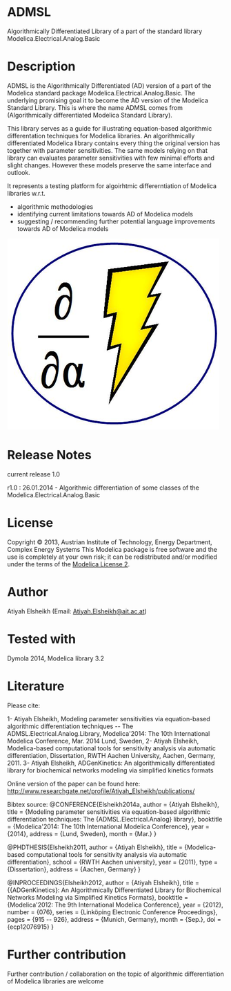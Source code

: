﻿ADMSL
=====

Algorithmically Differentiated Library of a part of the standard library Modelica.Electrical.Analog.Basic 


Description
=========== 

ADMSL is the Algorithmically Differentiated (AD) version of a part of the Modelica standard package Modelica.Electrical.Analog.Basic. 
The underlying promising goal it to become the AD version of the Modelica Standard Library. This is where the name ADMSL comes from (Algorithmically differentiated Modelica Standard Library). 

This library serves as a guide for illustrating equation-based algorithmic differentation techniques for Modelica libraries. 
An algorithmically differentiated Modelica library contains every thing the original version has together with parameter sensitivities. 
The same models relying on that library can evaluates parameter sensitivities with few minimal efforts and slight changes. However these models preserve the same interface and outlook.


It represents a testing platform for algoirhtmic differerntiation of Modelica libraries w.r.t.
  * algorithmic methodologies 
  * identifying current limitations towards AD of Modelica models  
  * suggesting / recommending further potential language improvements towards AD of Modelica models   

![logo](logo.jpg)


Release Notes 
============= 

current release 1.0 


r1.0 : 26.01.2014 - Algorithmic differentiation of some classes of the Modelica.Electrical.Analog.Basic   


License
=======

Copyright © 2013, Austrian Institute of Technology, Energy Department, Complex Energy Systems
This Modelica package is free software and the use is completely at your own risk;
it can be redistributed and/or modified under the terms of the [Modelica License 2](https://modelica.org/licenses/ModelicaLicense2).

Author 
======

Atiyah Elsheikh (Email: Atiyah.Elsheikh@ait.ac.at)  


Tested with
===========

Dymola 2014, Modelica library 3.2


Literature
==========

Please cite: 

1- Atiyah Elsheikh, Modeling parameter sensitivities via equation-based algorithmic differentiation techniques -- The ADMSL.Electrical.Analog.Library,
Modelica'2014: The 10th International Modelica Conference, Mar. 2014 Lund, Sweden, 
2- Atiyah Elsheikh, Modelica-based computational tools for sensitivity analysis via automatic differentiation, Dissertation, RWTH Aachen University, Aachen, Germany, 2011. 
3- Atiyah Elsheikh, ADGenKinetics: An algorithmically differentiated library for biochemical networks modeling via simplified kinetics formats


Online version of the paper can be found here: 
http://www.researchgate.net/profile/Atiyah_Elsheikh/publications/ 

Bibtex source: 
@CONFERENCE{Elsheikh2014a,
  author = {Atiyah Elsheikh},
  title = {Modeling parameter sensitivities via equation-based algorithmic differentiation techniques: The {ADMSL.Electrical.Analog} library},
  booktitle = {Modelica'2014: The 10th International Modelica Conference},
  year = {2014},
  address = {Lund, Sweden},
  month = {Mar.}
}


@PHDTHESIS{Elsheikh2011,
author = {Atiyah Elsheikh},
title = {Modelica-based computational tools for sensitivity analysis via automatic differentiation},
school = {RWTH Aachen university},
year = {2011},
type = {Dissertation},
address = {Aachen, Germany}
}

@INPROCEEDINGS{Elsheikh2012,
author = {Atiyah Elsheikh},
title = {{ADGenKinetics}: An Algorithmically Differentiated Library for Biochemical Networks Modeling via Simplified Kinetics Formats},
booktitle = {Modelica'2012: The 9th International Modelica Conference},
year = {2012},
number = {076},
series = {Linköping Electronic Conference Proceedings},
pages = {915 -- 926},
address = {Munich, Germany},
month = {Sep.},
doi = {ecp12076915}
}


Further contribution
====================

Further contribution / collaboration on the topic of algorithmic differentiation of Modelica libraries are welcome   
